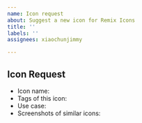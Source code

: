 ```yaml
---
name: Icon request
about: Suggest a new icon for Remix Icons
title: ''
labels: ''
assignees: xiaochunjimmy

---
```


<!--Note: Before creating an icon request, please search to see if someone has already raised the same request. If there is an open request, please add a reaction 👍and subscribe the issue.-->

## Icon Request

* Icon name: 
* Tags of this icon: 
* Use case: 
* Screenshots of similar icons:
